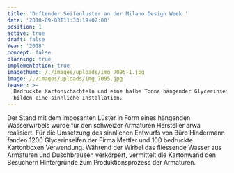 ```yaml
---
title: 'Duftender Seifenluster an der Milano Design Week '
date: '2018-09-03T11:33:19+02:00'
position: 1
active: true
draft: false
Year: '2018'
concept: false
planning: true
implementation: true
imagethumb: /./images/uploads/img_7095-1.jpg
image: /./images/uploads/img_7095.jpg
teaser: >-
  Bedruckte Kartonschachteln und eine halbe Tonne hängender Glycerinseifen
  bilden eine sinnliche Installation.
---
```

Der Stand mit dem imposanten Lüster in Form eines hängenden Wasserwirbels wurde für den schweizer Armaturen Hersteller arwa realisiert. Für die Umsetzung des sinnlichen Entwurfs von Büro Hindermann fanden 1200 Glycerinseifen der Firma Mettler und 100 bedruckte Kartonboxen Verwendung. Während der Wirbel das fliessende Wasser aus Armaturen und Duschbrausen verkörpert, vermittelt die Kartonwand den Besuchern Hintergründe zum Produktionsprozess der Armaturen.

